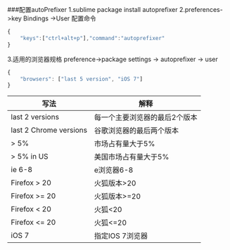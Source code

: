 ###配置autoPrefixer
1.sublime package install autoprefixer
2.preferences->key Bindings ->User  配置命令
```javascript   
{
    "keys":["ctrl+alt+p"],"command":"autoprefixer"
}
```

3.适用的浏览器规格
preference->package settings -> autoprefixer -> user
```javascript
{
    "browsers": ["last 5 version", "iOS 7"]
}

```

| 写法 | 解释| 
|------|-----|
|last 2 versions |每一个主要浏览器的最后2个版本|
|last 2 Chrome versions  |谷歌浏览器的最后两个版本|
|> 5%    |市场占有量大于5%|
|> 5% in US  |美国市场占有量大于5%|
|ie 6-8  |e浏览器6-8|
|Firefox > 20    |火狐版本>20|
|Firefox >= 20   |火狐版本>=20|
|Firefox < 20    |火狐<20|
|Firefox <= 20   |火狐<=20|
|iOS 7   |指定IOS 7浏览器|